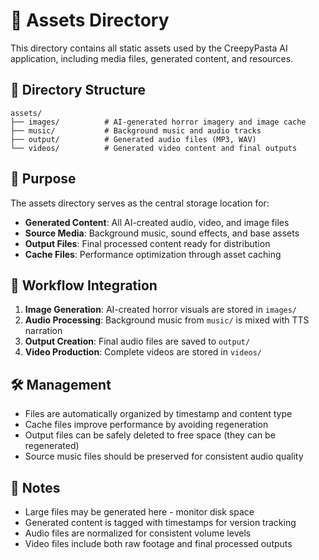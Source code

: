 # 🎨 Assets Directory

This directory contains all static assets used by the CreepyPasta AI application, including media files, generated content, and resources.

## 📁 Directory Structure

```
assets/
├── images/          # AI-generated horror imagery and image cache
├── music/           # Background music and audio tracks
├── output/          # Generated audio files (MP3, WAV)
└── videos/          # Generated video content and final outputs
```

## 🎯 Purpose

The assets directory serves as the central storage location for:
- **Generated Content**: All AI-created audio, video, and image files
- **Source Media**: Background music, sound effects, and base assets
- **Output Files**: Final processed content ready for distribution
- **Cache Files**: Performance optimization through asset caching

## 🔄 Workflow Integration

1. **Image Generation**: AI-created horror visuals are stored in `images/`
2. **Audio Processing**: Background music from `music/` is mixed with TTS narration
3. **Output Creation**: Final audio files are saved to `output/`
4. **Video Production**: Complete videos are stored in `videos/`

## 🛠️ Management

- Files are automatically organized by timestamp and content type
- Cache files improve performance by avoiding regeneration
- Output files can be safely deleted to free space (they can be regenerated)
- Source music files should be preserved for consistent audio quality

## 📝 Notes

- Large files may be generated here - monitor disk space
- Generated content is tagged with timestamps for version tracking
- Audio files are normalized for consistent volume levels
- Video files include both raw footage and final processed outputs
